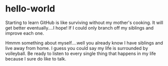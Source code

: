 # hello-world
Starting to learn GitHub is like surviving without my mother's cooking. It will get better eventually....I hope! If I could only branch off my siblings and improve each one. 

Hmmm something about myself....well you already know I have siblings and live away from home. I guess you could say my life is surrounded by volleyball. Be ready to listen to every single thing that happens in my life because I sure do like to talk. 
